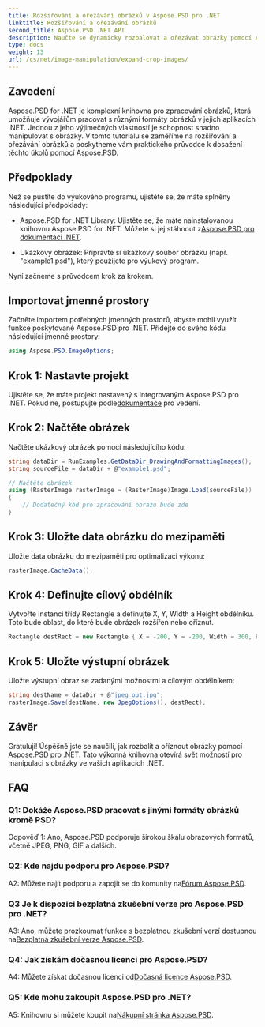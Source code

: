 ```yaml
---
title: Rozšiřování a ořezávání obrázků v Aspose.PSD pro .NET
linktitle: Rozšiřování a ořezávání obrázků
second_title: Aspose.PSD .NET API
description: Naučte se dynamicky rozbalovat a ořezávat obrázky pomocí Aspose.PSD pro .NET. Postupujte podle našeho podrobného průvodce pro bezproblémovou manipulaci s obrázky.
type: docs
weight: 13
url: /cs/net/image-manipulation/expand-crop-images/
---
```

## Zavedení

Aspose.PSD for .NET je komplexní knihovna pro zpracování obrázků, která umožňuje vývojářům pracovat s různými formáty obrázků v jejich aplikacích .NET. Jednou z jeho výjimečných vlastností je schopnost snadno manipulovat s obrázky. V tomto tutoriálu se zaměříme na rozšiřování a ořezávání obrázků a poskytneme vám praktického průvodce k dosažení těchto úkolů pomocí Aspose.PSD.

## Předpoklady

Než se pustíte do výukového programu, ujistěte se, že máte splněny následující předpoklady:

-  Aspose.PSD for .NET Library: Ujistěte se, že máte nainstalovanou knihovnu Aspose.PSD for .NET. Můžete si jej stáhnout z[Aspose.PSD pro dokumentaci .NET](https://reference.aspose.com/psd/net/).

- Ukázkový obrázek: Připravte si ukázkový soubor obrázku (např. "example1.psd"), který použijete pro výukový program.

Nyní začneme s průvodcem krok za krokem.

## Importovat jmenné prostory

Začněte importem potřebných jmenných prostorů, abyste mohli využít funkce poskytované Aspose.PSD pro .NET. Přidejte do svého kódu následující jmenné prostory:

```csharp
using Aspose.PSD.ImageOptions;
```

## Krok 1: Nastavte projekt

 Ujistěte se, že máte projekt nastavený s integrovaným Aspose.PSD pro .NET. Pokud ne, postupujte podle[dokumentace](https://reference.aspose.com/psd/net/) pro vedení.

## Krok 2: Načtěte obrázek

Načtěte ukázkový obrázek pomocí následujícího kódu:

```csharp
string dataDir = RunExamples.GetDataDir_DrawingAndFormattingImages();
string sourceFile = dataDir + @"example1.psd";

// Načtěte obrázek
using (RasterImage rasterImage = (RasterImage)Image.Load(sourceFile))
{
    // Dodatečný kód pro zpracování obrazu bude zde
}
```

## Krok 3: Uložte data obrázku do mezipaměti

Uložte data obrázku do mezipaměti pro optimalizaci výkonu:

```csharp
rasterImage.CacheData();
```

## Krok 4: Definujte cílový obdélník

Vytvořte instanci třídy Rectangle a definujte X, Y, Width a Height obdélníku. Toto bude oblast, do které bude obrázek rozšířen nebo oříznut.

```csharp
Rectangle destRect = new Rectangle { X = -200, Y = -200, Width = 300, Height = 300 };
```

## Krok 5: Uložte výstupní obrázek

Uložte výstupní obraz se zadanými možnostmi a cílovým obdélníkem:

```csharp
string destName = dataDir + @"jpeg_out.jpg";
rasterImage.Save(destName, new JpegOptions(), destRect);
```

## Závěr

Gratuluji! Úspěšně jste se naučili, jak rozbalit a oříznout obrázky pomocí Aspose.PSD pro .NET. Tato výkonná knihovna otevírá svět možností pro manipulaci s obrázky ve vašich aplikacích .NET.

## FAQ

### Q1: Dokáže Aspose.PSD pracovat s jinými formáty obrázků kromě PSD?

Odpověď 1: Ano, Aspose.PSD podporuje širokou škálu obrazových formátů, včetně JPEG, PNG, GIF a dalších.

### Q2: Kde najdu podporu pro Aspose.PSD?

 A2: Můžete najít podporu a zapojit se do komunity na[Fórum Aspose.PSD](https://forum.aspose.com/c/psd/34).

### Q3 Je k dispozici bezplatná zkušební verze pro Aspose.PSD pro .NET?

 A3: Ano, můžete prozkoumat funkce s bezplatnou zkušební verzí dostupnou na[Bezplatná zkušební verze Aspose.PSD](https://releases.aspose.com/).

### Q4: Jak získám dočasnou licenci pro Aspose.PSD?

 A4: Můžete získat dočasnou licenci od[Dočasná licence Aspose.PSD](https://purchase.aspose.com/temporary-license/).

### Q5: Kde mohu zakoupit Aspose.PSD pro .NET?

 A5: Knihovnu si můžete koupit na[Nákupní stránka Aspose.PSD](https://purchase.aspose.com/buy).
